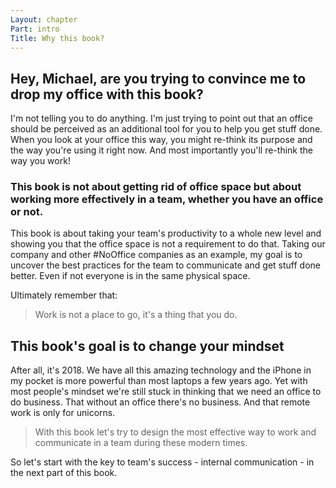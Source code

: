 ```yaml
---
Layout: chapter
Part: intro
Title: Why this book?
---
```



## Hey, Michael, are you trying to convince me to drop my office with this book?

I'm not telling you to do anything. I'm just trying to point out that an office should be perceived as an additional tool for you to help you get stuff done. When you look at your office this way, you might re-think its purpose and the way you're using it right now. And most importantly you'll re-think the way you work!

### This book is not about getting rid of office space but about working more effectively in a team, whether you have an office or not.

This book is about taking your team's productivity to a whole new level and showing you that the office space is not a requirement to do that. Taking our company and other #NoOffice companies as an example, my goal is to uncover the best practices for the team to communicate and get stuff done better. Even if not everyone is in the same physical space.

Ultimately remember that:

> Work is not a place to go, it's a thing that you do.

## This book's goal is to change your mindset

After all, it's 2018. We have all this amazing technology and the iPhone in my pocket is more powerful than most laptops a few years ago. Yet with most people's mindset we're still stuck in thinking that we need an office to do business. That without an office there's no business. And that remote work is only for unicorns.

> With this book let's try to design the most effective way to work and communicate in a team during these modern times.

So let's start with the key to team's success - internal communication - in the next part of this book.